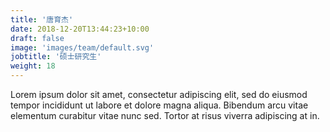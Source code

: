 ```yaml
---
title: '唐育杰'
date: 2018-12-20T13:44:23+10:00
draft: false
image: 'images/team/default.svg'
jobtitle: '硕士研究生'
weight: 18
---
```


Lorem ipsum dolor sit amet, consectetur adipiscing elit, sed do eiusmod tempor incididunt ut labore et dolore magna aliqua. Bibendum arcu vitae elementum curabitur vitae nunc sed. Tortor at risus viverra adipiscing at in.
